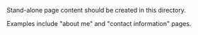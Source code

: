 Stand-alone page content should be created in this directory.

Examples include "about me" and "contact information" pages.
